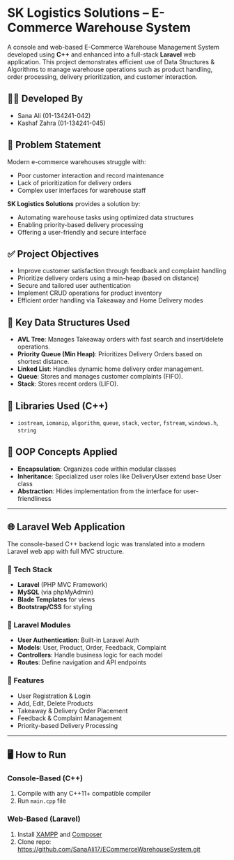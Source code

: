# SK Logistics Solutions – E-Commerce Warehouse System

A console and web-based E-Commerce Warehouse Management System developed using **C++** and enhanced into a full-stack **Laravel** web application. This project demonstrates efficient use of Data Structures & Algorithms to manage warehouse operations such as product handling, order processing, delivery prioritization, and customer interaction.

## 👩‍💻 Developed By
- Sana Ali (01-134241-042)
- Kashaf Zahra (01-134241-045)

## 🎯 Problem Statement
Modern e-commerce warehouses struggle with:
- Poor customer interaction and record maintenance
- Lack of prioritization for delivery orders
- Complex user interfaces for warehouse staff

**SK Logistics Solutions** provides a solution by:
- Automating warehouse tasks using optimized data structures
- Enabling priority-based delivery processing
- Offering a user-friendly and secure interface

## ✅ Project Objectives
- Improve customer satisfaction through feedback and complaint handling
- Prioritize delivery orders using a min-heap (based on distance)
- Secure and tailored user authentication
- Implement CRUD operations for product inventory
- Efficient order handling via Takeaway and Home Delivery modes

## 🧠 Key Data Structures Used
- **AVL Tree**: Manages Takeaway orders with fast search and insert/delete operations.
- **Priority Queue (Min Heap)**: Prioritizes Delivery Orders based on shortest distance.
- **Linked List**: Handles dynamic home delivery order management.
- **Queue**: Stores and manages customer complaints (FIFO).
- **Stack**: Stores recent orders (LIFO).

## 🧰 Libraries Used (C++)
- `iostream`, `iomanip`, `algorithm`, `queue`, `stack`, `vector`, `fstream`, `windows.h`, `string`

## 🧱 OOP Concepts Applied
- **Encapsulation**: Organizes code within modular classes
- **Inheritance**: Specialized user roles like DeliveryUser extend base User class
- **Abstraction**: Hides implementation from the interface for user-friendliness

---

## 🌐 Laravel Web Application

The console-based C++ backend logic was translated into a modern Laravel web app with full MVC structure.

### 🔧 Tech Stack
- **Laravel** (PHP MVC Framework)
- **MySQL** (via phpMyAdmin)
- **Blade Templates** for views
- **Bootstrap/CSS** for styling

### 📂 Laravel Modules
- **User Authentication**: Built-in Laravel Auth
- **Models**: User, Product, Order, Feedback, Complaint
- **Controllers**: Handle business logic for each model
- **Routes**: Define navigation and API endpoints

### 🧪 Features
- User Registration & Login
- Add, Edit, Delete Products
- Takeaway & Delivery Order Placement
- Feedback & Complaint Management
- Priority-based Delivery Processing

---

## 🖥️ How to Run

### Console-Based (C++)
1. Compile with any C++11+ compatible compiler
2. Run `main.cpp` file

### Web-Based (Laravel)
1. Install [XAMPP](https://www.apachefriends.org/index.html) and [Composer](https://getcomposer.org/)
2. Clone repo:  https://github.com/SanaAli17/ECommerceWarehouseSystem.git
